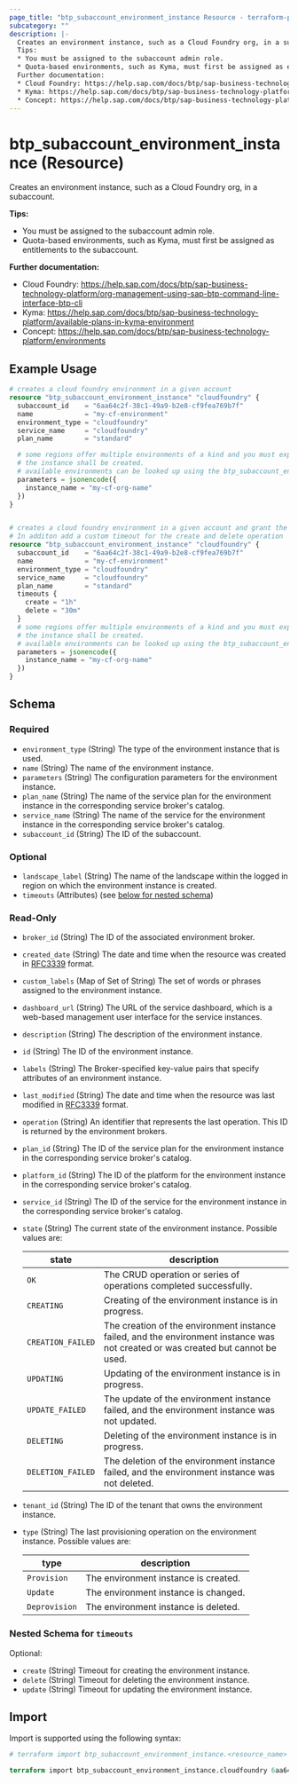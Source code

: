 ```yaml
---
page_title: "btp_subaccount_environment_instance Resource - terraform-provider-btp"
subcategory: ""
description: |-
  Creates an environment instance, such as a Cloud Foundry org, in a subaccount.
  Tips:
  * You must be assigned to the subaccount admin role.
  * Quota-based environments, such as Kyma, must first be assigned as entitlements to the subaccount.
  Further documentation:
  * Cloud Foundry: https://help.sap.com/docs/btp/sap-business-technology-platform/org-management-using-sap-btp-command-line-interface-btp-cli
  * Kyma: https://help.sap.com/docs/btp/sap-business-technology-platform/available-plans-in-kyma-environment
  * Concept: https://help.sap.com/docs/btp/sap-business-technology-platform/environments
---
```


# btp_subaccount_environment_instance (Resource)

Creates an environment instance, such as a Cloud Foundry org, in a subaccount.

__Tips:__
* You must be assigned to the subaccount admin role.
* Quota-based environments, such as Kyma, must first be assigned as entitlements to the subaccount.

__Further documentation:__
* Cloud Foundry: <https://help.sap.com/docs/btp/sap-business-technology-platform/org-management-using-sap-btp-command-line-interface-btp-cli>
* Kyma: <https://help.sap.com/docs/btp/sap-business-technology-platform/available-plans-in-kyma-environment>
* Concept: <https://help.sap.com/docs/btp/sap-business-technology-platform/environments>

## Example Usage

```terraform
# creates a cloud foundry environment in a given account
resource "btp_subaccount_environment_instance" "cloudfoundry" {
  subaccount_id    = "6aa64c2f-38c1-49a9-b2e8-cf9fea769b7f"
  name             = "my-cf-environment"
  environment_type = "cloudfoundry"
  service_name     = "cloudfoundry"
  plan_name        = "standard"

  # some regions offer multiple environments of a kind and you must explicitly select the target environment in which
  # the instance shall be created. 
  # available environments can be looked up using the btp_subaccount_environments datasource
  parameters = jsonencode({
    instance_name = "my-cf-org-name"
  })
}


# creates a cloud foundry environment in a given account and grant the orchestration user admin access to it
# In additon add a custom timeout for the create and delete operation
resource "btp_subaccount_environment_instance" "cloudfoundry" {
  subaccount_id    = "6aa64c2f-38c1-49a9-b2e8-cf9fea769b7f"
  name             = "my-cf-environment"
  environment_type = "cloudfoundry"
  service_name     = "cloudfoundry"
  plan_name        = "standard"
  timeouts {
    create = "1h"
    delete = "30m"
  }
  # some regions offer multiple environments of a kind and you must explicitly select the target environment in which
  # the instance shall be created. 
  # available environments can be looked up using the btp_subaccount_environments datasource
  parameters = jsonencode({
    instance_name = "my-cf-org-name"
  })
}
```

<!-- schema generated by tfplugindocs -->
## Schema

### Required

- `environment_type` (String) The type of the environment instance that is used.
- `name` (String) The name of the environment instance.
- `parameters` (String) The configuration parameters for the environment instance.
- `plan_name` (String) The name of the service plan for the environment instance in the corresponding service broker's catalog.
- `service_name` (String) The name of the service for the environment instance in the corresponding service broker's catalog.
- `subaccount_id` (String) The ID of the subaccount.

### Optional

- `landscape_label` (String) The name of the landscape within the logged in region on which the environment instance is created.
- `timeouts` (Attributes) (see [below for nested schema](#nestedatt--timeouts))

### Read-Only

- `broker_id` (String) The ID of the associated environment broker.
- `created_date` (String) The date and time when the resource was created in [RFC3339](https://www.ietf.org/rfc/rfc3339.txt) format.
- `custom_labels` (Map of Set of String) The set of words or phrases assigned to the environment instance.
- `dashboard_url` (String) The URL of the service dashboard, which is a web-based management user interface for the service instances.
- `description` (String) The description of the environment instance.
- `id` (String) The ID of the environment instance.
- `labels` (String) The Broker-specified key-value pairs that specify attributes of an environment instance.
- `last_modified` (String) The date and time when the resource was last modified in [RFC3339](https://www.ietf.org/rfc/rfc3339.txt) format.
- `operation` (String) An identifier that represents the last operation. This ID is returned by the environment brokers.
- `plan_id` (String) The ID of the service plan for the environment instance in the corresponding service broker's catalog.
- `platform_id` (String) The ID of the platform for the environment instance in the corresponding service broker's catalog.
- `service_id` (String) The ID of the service for the environment instance in the corresponding service broker's catalog.
- `state` (String) The current state of the environment instance. Possible values are: 

  | state | description | 
  | --- | --- | 
  | `OK` | The CRUD operation or series of operations completed successfully. | 
  | `CREATING` | Creating of the environment instance is in progress. | 
  | `CREATION_FAILED` | The creation of the environment instance failed, and the environment instance was not created or was created but cannot be used. | 
  | `UPDATING` | Updating of the environment instance is in progress. | 
  | `UPDATE_FAILED` | The update of the environment instance failed, and  the environment instance was not updated. | 
  | `DELETING` | Deleting of the environment instance is in progress. | 
  | `DELETION_FAILED` | The deletion of the environment instance failed, and the environment instance was not deleted. |
- `tenant_id` (String) The ID of the tenant that owns the environment instance.
- `type` (String) The last provisioning operation on the environment instance. Possible values are: 

  | type | description | 
  | --- | --- | 
  | `Provision` | The environment instance is created. | 
  | `Update` | The environment instance is changed. | 
  | `Deprovision` | The environment instance is deleted. |

<a id="nestedatt--timeouts"></a>
### Nested Schema for `timeouts`

Optional:

- `create` (String) Timeout for creating the environment instance.
- `delete` (String) Timeout for deleting the environment instance.
- `update` (String) Timeout for updating the environment instance.

## Import

Import is supported using the following syntax:

```terraform
# terraform import btp_subaccount_environment_instance.<resource_name> <subaccount_id>,<environment_instance_id>

terraform import btp_subaccount_environment_instance.cloudfoundry 6aa64c2f-38c1-49a9-b2e8-cf9fea769b7f,FD9BB73F-F663-4284-A50B-D72EC24FC4E1
```
